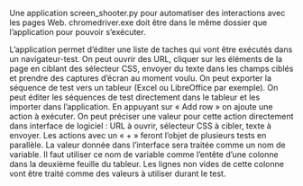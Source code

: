 Une application screen_shooter.py pour automatiser des interactions avec les pages Web. chromedriver.exe doit être dans le même dossier que l’application pour pouvoir s’exécuter.

L’application permet d’éditer une liste de taches qui vont être exécutés dans un navigateur-test. On peut ouvrir des URL, cliquer sur les éléments de la page en ciblant des sélecteur CSS, envoyer du texte dans les champs ciblés et prendre des captures d’écran au moment voulu. On peut exporter la séquence de test vers un tableur (Excel ou LibreOffice par exemple). On peut éditer les séquences de test directement dans le tableur et les importer dans l’application.
En appuyant sur « Add row » on ajoute une action à exécuter. On peut préciser une valeur pour cette action directement dans interface de logiciel : URL à ouvrir, sélecteur CSS à cibler, texte à envoyer.
Les actions avec un « + » feront l’objet de plusieurs tests en parallèle. La valeur donnée dans l’interface sera traitée comme un nom de variable. Il faut utiliser ce nom de variable comme l’entête d’une colonne dans la deuxième feuille du tableur. Les lignes non vides de cette colonne vont être traité comme des valeurs à utiliser durant le test.
